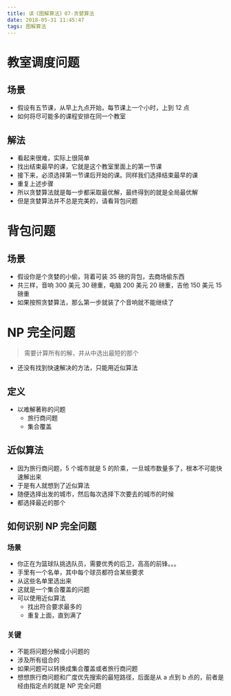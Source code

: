 ```yaml
---
title: 读《图解算法》07-贪婪算法
date: 2018-05-31 11:45:47
tags: 图解算法
---
```


# 教室调度问题

## 场景

* 假设有五节课，从早上九点开始，每节课上一个小时，上到 12 点
* 如何将尽可能多的课程安排在同一个教室

## 解法

* 看起来很难，实际上很简单
* 找出结束最早的课，它就是这个教室里面上的第一节课
* 接下来，必须选择第一节课后开始的课。同样我们选择结束最早的课
* 重复上述步骤
* 所以贪婪算法就是每一步都采取最优解，最终得到的就是全局最优解
* 但是贪婪算法并不总是完美的，请看背包问题

# 背包问题

## 场景

* 假设你是个贪婪的小偷，背着可装 35 磅的背包，去商场偷东西
* 共三样，音响 300 美元 30 磅重，电脑 200 美元 20 磅重，吉他 150 美元 15 磅重
* 如果按照贪婪算法，那么第一步就装了个音响就不能继续了

# NP 完全问题

> 需要计算所有的解，并从中选出最短的那个

* 还没有找到快速解决的方法，只能用近似算法

## 定义

* 以难解著称的问题
  * 旅行商问题
  * 集合覆盖

## 近似算法

* 因为旅行商问题，5 个城市就是 5 的阶乘，一旦城市数量多了，根本不可能快速解出来
* 于是有人就想到了近似算法
* 随便选择出发的城市，然后每次选择下次要去的城市的时候
* 都选择最近的那个

## 如何识别 NP 完全问题

### 场景

* 你正在为篮球队挑选队员，需要优秀的后卫，高高的前锋。。。
* 手里有一个名单，其中每个球员都符合某些要求
* 从这些名单里选出来
* 这就是一个集合覆盖的问题
* 可以使用近似算法
  * 找出符合要求最多的
  * 重复上面，直到满了

### 关键

* 不能将问题分解成小问题的
* 涉及所有组合的
* 如果问题可以转换成集合覆盖或者旅行商问题
* 想想旅行商问题和广度优先搜索的最短路径，后面是从 a 点到 b 点的，前者是经由指定点的就是 NP 完全问题
